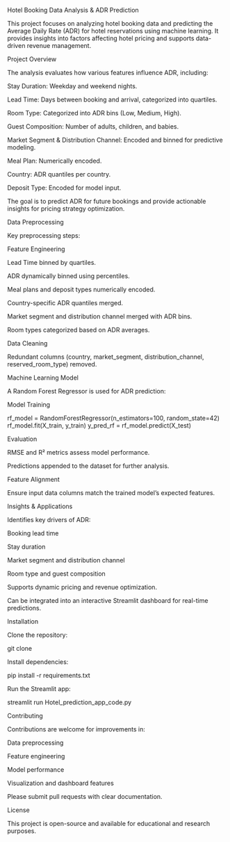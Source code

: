 Hotel Booking Data Analysis & ADR Prediction

This project focuses on analyzing hotel booking data and predicting the Average Daily Rate (ADR) for hotel reservations using machine learning. It provides insights into factors affecting hotel pricing and supports data-driven revenue management.

Project Overview

The analysis evaluates how various features influence ADR, including:

Stay Duration: Weekday and weekend nights.

Lead Time: Days between booking and arrival, categorized into quartiles.

Room Type: Categorized into ADR bins (Low, Medium, High).

Guest Composition: Number of adults, children, and babies.

Market Segment & Distribution Channel: Encoded and binned for predictive modeling.

Meal Plan: Numerically encoded.

Country: ADR quantiles per country.

Deposit Type: Encoded for model input.

The goal is to predict ADR for future bookings and provide actionable insights for pricing strategy optimization.

Data Preprocessing

Key preprocessing steps:

Feature Engineering

Lead Time binned by quartiles.

ADR dynamically binned using percentiles.

Meal plans and deposit types numerically encoded.

Country-specific ADR quantiles merged.

Market segment and distribution channel merged with ADR bins.

Room types categorized based on ADR averages.

Data Cleaning

Redundant columns (country, market_segment, distribution_channel, reserved_room_type) removed.

Machine Learning Model

A Random Forest Regressor is used for ADR prediction:

Model Training

rf_model = RandomForestRegressor(n_estimators=100, random_state=42)
rf_model.fit(X_train, y_train)
y_pred_rf = rf_model.predict(X_test)


Evaluation

RMSE and R² metrics assess model performance.

Predictions appended to the dataset for further analysis.

Feature Alignment

Ensure input data columns match the trained model’s expected features.

Insights & Applications

Identifies key drivers of ADR:

Booking lead time

Stay duration

Market segment and distribution channel

Room type and guest composition

Supports dynamic pricing and revenue optimization.

Can be integrated into an interactive Streamlit dashboard for real-time predictions.

Installation

Clone the repository:

git clone <repo-url>


Install dependencies:

pip install -r requirements.txt


Run the Streamlit app:

streamlit run Hotel_prediction_app_code.py

Contributing

Contributions are welcome for improvements in:

Data preprocessing

Feature engineering

Model performance

Visualization and dashboard features

Please submit pull requests with clear documentation.

License

This project is open-source and available for educational and research purposes.
